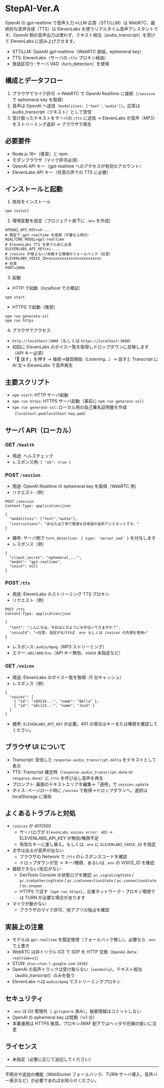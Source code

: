 # StepAI-Ver.A

OpenAI の gpt-realtime で音声入力→LLM 応答（STT/LLM）は WebRTC、最終的な音声合成（TTS）は ElevenLabs を使うリアルタイム音声アシスタントです。OpenAI 側の音声出力は使わず、テキスト相当（audio_transcript）を受けて ElevenLabs に読み上げさせます。

- STT/LLM: OpenAI gpt-realtime（WebRTC 直結、ephemeral key）
- TTS: ElevenLabs（サーバの `/tts` プロキシ経由）
- 発話区切り: サーバ VAD（turn_detection）を使用

## 構成とデータフロー
1. ブラウザでマイク許可 → WebRTC で OpenAI Realtime に接続（`/session` で ephemeral key を取得）
2. 音声は OpenAI へ送信（`modalities: ['text','audio']`）。応答は audio_transcript（テキスト）として受信
3. 受け取ったテキストをサーバの `/tts` に送信 → ElevenLabs が音声（MP3）をストリーミング返却 → ブラウザで再生

## 必要要件
- Node.js 18+（推奨）と npm
- モダンブラウザ（マイク許可必須）
- OpenAI API キー（gpt-realtime へのアクセスが有効なアカウント）
- ElevenLabs API キー（任意の声での TTS に必要）

## インストールと起動
1) 依存をインストール
```
npm install
```

2) 環境変数を設定（プロジェクト直下に `.env` を作成）
```
OPENAI_API_KEY=sk-...
# 既定で gpt-realtime を使用（不要なら明示）
REALTIME_MODEL=gpt-realtime
# ElevenLabs TTS を使うために必須
ELEVENLABS_API_KEY=xi-...
# /voices が使えない/失敗する環境のフォールバック（任意）
ELEVENLABS_VOICE_ID=xxxxxxxxxxxxxxxxxxxxxxxx
# 任意
PORT=3000
```

3) 起動
- HTTP で起動（localhost での検証）
```
npm start
```
- HTTPS で起動（推奨）
```
npm run generate-ssl
npm run https
```

4) ブラウザでアクセス
- `http://localhost:3000`（もしくは `https://localhost:3000`）
- 初回に ElevenLabs のボイス一覧を取得しドロップダウンに反映します（API キー必須）
- 「🎤 話す」を押す → 接続→録音開始（Listening…）→ 話すと Transcript に AI 文→ ElevenLabs で音声再生

## 主要スクリプト
- `npm start`: HTTP サーバ起動
- `npm run https`: HTTPS サーバ起動（事前に `npm run generate-ssl`）
- `npm run generate-ssl`: ローカル用の自己署名証明書を作成（`localhost.pem`/`localhost-key.pem`）

## サーバ API（ローカル）

### GET `/health`
- 用途: ヘルスチェック
- レスポンス例: `{ "ok": true }`

### POST `/session`
- 用途: OpenAI Realtime の ephemeral key を取得（WebRTC 用）
- リクエスト（例）
```
POST /session
Content-Type: application/json

{
  "modalities": ["text","audio"],
  "instructions": "あなたは丁寧で簡潔な日本語の音声アシスタントです。"
}
```
- 備考: サーバ側で `turn_detection: { type: 'server_vad' }` を付与します
- レスポンス（例）
```
{
  "client_secret": "ephemeral_...",
  "model": "gpt-realtime",
  "voice": null
}
```

### POST `/tts`
- 用途: ElevenLabs のストリーミング TTS プロキシ
- リクエスト（例）
```
POST /tts
Content-Type: application/json

{
  "text": "こんにちは、今日はどのようにお手伝いできますか？",
  "voiceId": "<任意: 指定がなければ .env もしくは /voices の先頭を使用>"
}
```
- レスポンス: `audio/mpeg`（MP3 ストリーミング）
- エラー: `401/400/5xx`（API キー無効、voice 未指定など）

### GET `/voices`
- 用途: ElevenLabs のボイス一覧を取得（5 分キャッシュ）
- レスポンス（例）
```
{
  "voices": [
    { "id": "sQXIzk...", "name": "Bella" },
    { "id": "abc123...", "name": "Josh" }
  ]
}
```
- 備考: `ELEVENLABS_API_KEY` が必要。401 の場合はキーまたは権限を確認してください。

## ブラウザ UI について
- Transcript: 受信した `response.audio_transcript.delta` をテキストとして表示
- TTS: Transcript 確定時（`response.audio_transcript.done` or `response.done`）に `/tts` を呼び出し音声を再生
- プロンプト: 画面のテキストエリアを編集→「適用」で `session.update`
- ボイス: ページロード時に `/voices` で取得→ドロップダウンへ。選択は localStorage に保存

## よくあるトラブルと対処
- `/voices` が 401/500
  - サーバログが `ElevenLabs voices error: 401` → ELEVENLABS_API_KEY が無効/権限不足
  - 有効なキーに差し替え。もしくは `.env` に `ELEVENLABS_VOICE_ID` を指定
- 文字は出るが音声が出ない
  - ブラウザの Network で `/tts` のレスポンスコードを確認
  - ドロップダウンが空 → キー/権限、あるいは `.env` の VOICE_ID を確認
- 接続できない/反応がない
  - DevTools Console の状態ログを確認: `pc.signalingState` / `pc.iceGatheringState` / `pc.iceConnectionState` / `pc.connectionState` / `dc.onopen`
  - HTTPS で試す（`npm run https`）。企業ネットワーク・プロキシ環境では TURN が必要な場合があります
- マイクが動かない
  - ブラウザのマイク許可、他アプリの独占を確認

## 実装上の注意
- モデルは `gpt-realtime` を既定使用（フォールバック無し）。必要なら `.env` で上書き
- WebRTC は非トリクル ICE で SDP を HTTP 交換（`OpenAI-Beta: realtime=v1`）
- STUN: `stun:stun.l.google.com:19302`
- OpenAI の音声トラックは受け取らない（`sendonly`）。テキスト相当（audio_transcript）のみを扱う
- ElevenLabs へは `audio/mpeg` でストリーミングプロキシ

## セキュリティ
- `.env` は Git 管理外（`.gitignore` 済み）。秘密情報はコミットしない
- OpenAI の ephemeral key は短期（≒1 分）
- 本番運用は HTTPS 推奨。プロキシ/WAF 配下ではヘッダや圧縮の扱いに注意

## ライセンス
- 未指定（必要に応じて追記してください）

---
不明点や追加の機能（WebSocket フォールバック、TURN サーバ導入、音声バー表示など）が必要であればお知らせください。
